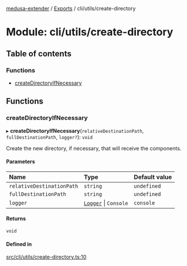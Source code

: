 [medusa-extender](../README.md) / [Exports](../modules.md) / cli/utils/create-directory

# Module: cli/utils/create-directory

## Table of contents

### Functions

- [createDirectoryIfNecessary](cli_utils_create_directory.md#createdirectoryifnecessary)

## Functions

### createDirectoryIfNecessary

▸ **createDirectoryIfNecessary**(`relativeDestinationPath`, `fullDestinationPath`, `logger?`): `void`

Create the new directory, if necessary, that will receive the components.

#### Parameters

| Name | Type | Default value |
| :------ | :------ | :------ |
| `relativeDestinationPath` | `string` | `undefined` |
| `fullDestinationPath` | `string` | `undefined` |
| `logger` | [`Logger`](../classes/core_logger.Logger.md) \| `Console` | `console` |

#### Returns

`void`

#### Defined in

[src/cli/utils/create-directory.ts:10](https://github.com/adrien2p/medusa-extender/blob/f0b5bec/src/cli/utils/create-directory.ts#L10)
